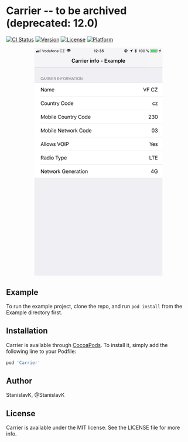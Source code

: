 # Carrier -- to be archived (deprecated: 12.0)

[![CI Status](http://img.shields.io/travis/StanislavK/Carrier.svg?style=flat)](https://travis-ci.org/StanislavK/Carrier)
[![Version](https://img.shields.io/cocoapods/v/Carrier.svg?style=flat)](http://cocoapods.org/pods/Carrier)
[![License](https://img.shields.io/cocoapods/l/Carrier.svg?style=flat)](http://cocoapods.org/pods/Carrier)
[![Platform](https://img.shields.io/cocoapods/p/Carrier.svg?style=flat)](http://cocoapods.org/pods/Carrier)

<p align="center">
  <img src="https://github.com/StanislavK/Carrier/blob/master/Github%20Resources/Screen%20Shot%202017-09-06%20at%2012.35.48.png" width="350"/>
</p>

## Example

To run the example project, clone the repo, and run `pod install` from the Example directory first.

## Installation

Carrier is available through [CocoaPods](http://cocoapods.org). To install
it, simply add the following line to your Podfile:

```ruby
pod 'Carrier'
```

## Author

StanislavK, @StanislavK

## License

Carrier is available under the MIT license. See the LICENSE file for more info.
